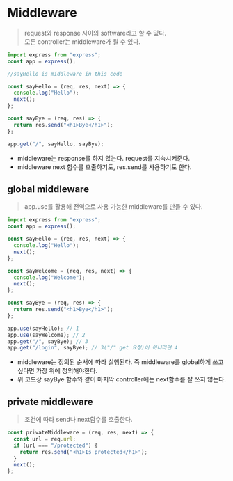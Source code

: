 # Middleware

> request와 response 사이의 software라고 할 수 있다.  
> 모든 controller는 middleware가 될 수 있다.

```javascript
import express from "express";
const app = express();

//sayHello is middleware in this code

const sayHello = (req, res, next) => {
  console.log("Hello");
  next();
};

const sayBye = (req, res) => {
  return res.send("<h1>Bye</h1>");
};

app.get("/", sayHello, sayBye);
```

- middleware는 response를 하지 않는다. request를 지속시켜준다.
- middleware next 함수를 호출하기도, res.send를 사용하기도 한다.

## global middleware

> app.use를 활용해 전역으로 사용 가능한 middleware를 만들 수 있다.

```javascript
import express from "express";
const app = express();

const sayHello = (req, res, next) => {
  console.log("Hello");
  next();
};

const sayWelcome = (req, res, next) => {
  console.log("Welcome");
  next();
};

const sayBye = (req, res) => {
  return res.send("<h1>Bye</h1>");
};

app.use(sayHello); // 1
app.use(sayWelcome); // 2
app.get("/", sayBye); // 3
app.get("/login", sayBye); // 3("/" get 요청)이 아니라면 4
```

- middleware는 정의된 순서에 따라 실행된다. 즉 middleware를 global하게 쓰고 싶다면 가장 위에 정의해야한다.
- 위 코드상 sayBye 함수와 같이 마지막 controller에는 next함수를 잘 쓰지 않는다.

## private middleware

> 조건에 따라 send나 next함수를 호출한다.

```javascript
const privateMiddleware = (req, res, next) => {
  const url = req.url;
  if (url === "/protected") {
    return res.send("<h1>Is protected</h1>");
  }
  next();
};
```
